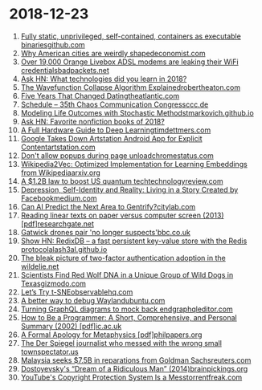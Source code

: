 # 2018-12-23
1. [Fully static, unprivileged, self-contained, containers as executable binariesgithub.com](https://github.com/genuinetools/binctr)
2. [Why American cities are weirdly shapedeconomist.com](https://www.economist.com/united-states/2018/12/22/why-american-cities-are-so-weirdly-shaped)
3. [Over 19,000 Orange Livebox ADSL modems are leaking their WiFi credentialsbadpackets.net](https://badpackets.net/over-19000-orange-livebox-adsl-modems-are-leaking-their-wifi-credentials/)
4. [Ask HN: What technologies did you learn in 2018?](https://news.ycombinator.com/item?id=18745763)
5. [The Wavefunction Collapse Algorithm Explainedrobertheaton.com](https://robertheaton.com/2018/12/17/wavefunction-collapse-algorithm/)
6. [Five Years That Changed Datingtheatlantic.com](https://www.theatlantic.com/family/archive/2018/12/tinder-changed-dating/578698/)
7. [Schedule – 35th Chaos Communication Congressccc.de](https://fahrplan.events.ccc.de/congress/2018/Fahrplan/timeline.html)
8. [Modeling Life Outcomes with Stochastic Methodstmarkovich.github.io](https://tmarkovich.github.io//articles/2018-12/stochastic-life-model)
9. [Ask HN: Favorite nonfiction books of 2018?](https://news.ycombinator.com/item?id=18743465)
10. [A Full Hardware Guide to Deep Learningtimdettmers.com](http://timdettmers.com/2018/12/16/deep-learning-hardware-guide/)
11. [Google Takes Down Artstation Android App for Explicit Contentartstation.com](https://magazine.artstation.com/2018/12/happened-artstation-android-app/)
12. [Don't allow popups during page unloadchromestatus.com](https://www.chromestatus.com/feature/5989473649164288)
13. [Wikipedia2Vec: Optimized Implementation for Learning Embeddings from Wikipediaarxiv.org](https://arxiv.org/abs/1812.06280)
14. [A $1.2B law to boost US quantum techtechnologyreview.com](https://www.technologyreview.com/the-download/612679/president-trump-has-signed-a-12-billon-law-to-boost-us-quantum-tech/)
15. [Depression, Self-Identity and Reality: Living in a Story Created by Facebookmedium.com](https://medium.com/privateid-blog/depression-self-identity-and-reality-living-in-a-fictional-story-created-by-social-media-38f230ab9bf7)
16. [Can AI Predict the Next Area to Gentrify?citylab.com](https://www.citylab.com/life/2018/12/gentrification-london-ai-machine-learning/578329/)
17. [Reading linear texts on paper versus computer screen (2013) [pdf]researchgate.net](https://www.researchgate.net/publication/256563189_Reading_linear_texts_on_paper_versus_computer_screen_Effects_on_reading_comprehension)
18. [Gatwick drones pair 'no longer suspects'bbc.co.uk](https://www.bbc.co.uk/news/uk-england-46665615)
19. [Show HN: RedixDB – a fast persistent key-value store with the Redis protocolalash3al.github.io](https://alash3al.github.io/redix/)
20. [The bleak picture of two-factor authentication adoption in the wildelie.net](https://elie.net/blog/security/the-bleak-picture-of-two-factor-authentication-adoption-in-the-wild/)
21. [Scientists Find Red Wolf DNA in a Unique Group of Wild Dogs in Texasgizmodo.com](https://gizmodo.com/scientists-find-red-wolf-dna-in-a-unique-group-of-wild-1831233985)
22. [Let’s Try t-SNEobservablehq.com](https://beta.observablehq.com/@mbostock/lets-try-t-sne)
23. [A better way to debug Waylandubuntu.com](https://community.ubuntu.com/t/a-better-way-to-debug-wayland/9176)
24. [Turning GraphQL diagrams to mock back endgraphqleditor.com](https://app.graphqleditor.com)
25. [How to Be a Programmer: A Short, Comprehensive, and Personal Summary (2002) [pdf]ic.ac.uk](https://www.doc.ic.ac.uk/~susan/475/HowToBeAProgrammer.pdf)
26. [A Formal Apology for Metaphysics [pdf]philpapers.org](https://philpapers.org/archive/BARAFA-6.pdf)
27. [The Der Spiegel journalist who messed with the wrong small townspectator.us](https://spectator.us/der-spiegel-small-town/)
28. [Malaysia seeks $7.5B in reparations from Goldman Sachsreuters.com](https://www.reuters.com/article/us-malaysia-politics-1mdb-goldman/malaysia-seeks-7-5-billion-in-reparations-from-goldman-sachs-ft-idUSKCN1OK0GU)
29. [Dostoyevsky's “Dream of a Ridiculous Man” (2014)brainpickings.org](https://www.brainpickings.org/2014/11/11/dostoyevsky-dream/)
30. [YouTube's Copyright Protection System Is a Messtorrentfreak.com](https://torrentfreak.com/youtubes-copyright-protection-system-is-a-total-mess-can-it-be-fixed-181222/)